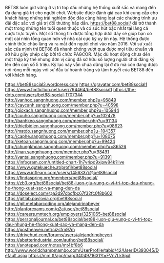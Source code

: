 BET88 luôn giữ vững ở vị trí top đầu những hệ thống xuất sắc và mang đến đa dạng giá trị cho người chơi. Website được đánh giá cao khi cung cấp cho khách hàng những trải nghiệm độc đáo cùng hàng loạt các chương trình ưu đãi đặc sắc với giá trị đổi thưởng hấp dẫn.
https://bet88.social/ đã trở thành một trong những tên tuổi quen thuộc và có sức hút bậc nhất tại làng cá cược trực tuyến. Một số thông tin được tổng hợp dưới đây sẽ giúp bạn có một cái nhìn tổng quan hơn về nhà cái cực kỳ uy tín này.
Hệ thống được chính thức chào làng và ra mắt đến người chơi vào năm 2016. Với sự xuất sắc của mình thì BET88 đã nhanh chóng vượt qua được mọi tiêu chuẩn và sở hữu giấy phép cấp bởi tổ chức PAGCOR.
Mặc dù hoạt động chưa đến một thập kỷ thế nhưng đơn vị cũng đã sở hữu số lượng người chơi đăng ký lên đến con số 5 triệu. Kỷ lục này vẫn chưa dừng lại ở đó mà còn đang được nới rộng mỗi ngày với sự đầu tư hoành tráng và tâm huyết của BET88 đến với khách hàng.

https://bet88social3.wordpress.com
https://gravatar.com/bet88social1
https://www.fimfiction.net/user/794464/bet88social1
https://the-dots.com/users/bet88-social-1707344
http://vanhoc.sangnhuong.com/member.php?u=95849
http://caycanh.sangnhuong.com/member.php?u=40598
http://gioxach.sangnhuong.com/member.php?u=105944
http://cuuho.sangnhuong.com/member.php?u=102478
http://banhkeo.sangnhuong.com/member.php?u=91134
http://thietbidien.sangnhuong.com/member.php?u=98623
http://matdo.sangnhuong.com/member.php?u=104357
http://caphe.sangnhuong.com/member.php?u=108075
http://ketoan.sangnhuong.com/member.php?u=99424
http://chungkhoan.sangnhuong.com/member.php?u=86526
http://inan.sangnhuong.com/member.php?u=98491
http://vantai.sangnhuong.com/member.php?u=91391
https://infogram.com/untitled-chart-1h7v4pd9xjpw84k?live
https://www.gutekueche.at/profil/bet88social
https://www.inflearn.com/users/1456337/@bet88social
https://findaspring.org/members/bet88social/
https://zb3.org/bet88social/bet88-luon-giu-vung-o-vi-tri-top-dau-nhung-he-thong-xuat-sac-va-mang-den-da
https://doselect.com/@a3d97cbcfbc67f32fc0f8b602
https://gitlab.pavlovia.org/bet88social
https://git.metabarcoding.org/alejandrinobeyer
http://planforexams.com/q2a/user/bet88social
https://careers.mntech.org/employers/3251065-bet88social
https://personaljournal.ca/bet88social/bet88-luon-giu-vung-o-vi-tri-top-dau-nhung-he-thong-xuat-sac-va-mang-den-da
https://postheaven.net/cizsfrn97m
https://drivehud.com/forums/users/alejandrinobeyer/
https://abetterindustrial.com/author/bet88social/
https://anotepad.com/notes/mt4bf8b6
http://www.worldchampmambo.com/UserProfile/tabid/42/UserID/393045/Default.aspx
https://mm.tt/app/map/3404971631?t=FVn7LkSpxI